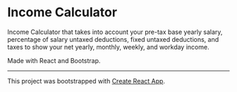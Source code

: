 # Income Calculator

Income Calculator that takes into account your pre-tax base yearly salary, percentage of salary untaxed deductions, fixed untaxed deductions, and taxes to show your net yearly, monthly, weekly, and workday income.

Made with React and Bootstrap.

<hr>

This project was bootstrapped with [Create React App](https://github.com/facebookincubator/create-react-app).
